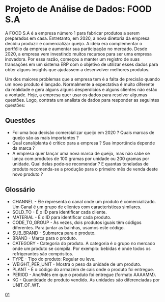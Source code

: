 # Projeto de Análise de Dados: FOOD S.A

A FOOD S.A é a empresa número 1 para fabricar produtos a serem preparados em casa. Entretanto, em 2020, a nova diretoria da empresa decidiu produzir e comercializar queijo. A ideia era complementar o portfólio da empresa e aumentar sua participação no mercado. Desde 2020, a empresa vem investindo muitos recursos para ser uma empresa inovadora. Por essa razão, começou a manter um registro de suas transações em um sistema ERP com o objetivo de utilizar esses dados para obter alguns insights que ajudassem a desenvolver melhores produtos.

Um dos maiores problemas que a empresa tem é a falta de precisão quando um novo produto é lançado. Normalmente a expectativa é muito diferente da realidade e gera alguns alguns desperdícios e alguns clientes não estão a vontade. Hoje, a empresa quer usar os dados para resolver algumas questões. Logo, contrata um analista de dados para responder as seguintes questões:

## Questões

- Foi uma boa decisão comercializar queijo em 2020 ? Quais marcas de queijo são as mais importantes ?
- Qual canal/planta é crítico para a empresa ? Sua importância depende da marca ?
- A empresa quer lançar uma nova marca de queijo, mas não sabe se lança com produtos de 100 gramas por unidade ou 200 gramas por unidade. Qual delas pode-se recomendar ? E quantas toneladas de produto recomenda-se a produção para o primeiro mês de venda deste novo produto ?

## Glossário

- CHANNEL - Ele representa o canal onde um produto é comercializado. Um Canal é um grupo de clientes com características similares.
- SOLD_TO - É o ID para identificar cada cliente.
- MATERIAL - É o ID para identificar cada produto.
- CODE_TO_GROUP - Às vezes, dois produtos iguais têm códigos diferentes. Para juntar as bainhas, usamos este código.
- SUB_BRAND - Submarca para o produto.
- BRAND - Marca para o produto.
- CATEGORY - Categoria do produto. A categoria é o grupo no mercado onde um produto se compila. Por exemplo: bebidas é onde todos os refrigerantes são compósitos.
- TYPE - Tipo do produto: Regular ou leve.
- WEIGHT_PER_UNIT - Mostra o peso da unidade de um produto.
- PLANT - É o código do armazém de cais onde o produto foi entregue.
- PERIOD - Ano/Mês em que o produto foi entregue (formato AAAAMM).
- KG - Quantidade de produto vendido. As unidades são diferenciadas por UNIT_OF_WT.	


[01](https://github.com/nickolasdias/FOOD-S.A/blob/main/Dashboards/overview1.png)


